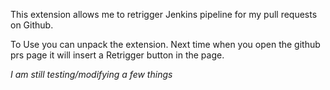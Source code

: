 This extension allows me to retrigger Jenkins pipeline for my pull requests on Github.

To Use you can unpack the extension. Next time when you open the github prs page it will insert a Retrigger button in the page.

_I am still testing/modifying a few things_
